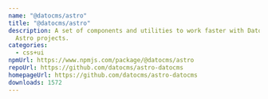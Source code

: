 ```yaml
---
name: "@datocms/astro"
title: "@datocms/astro"
description: A set of components and utilities to work faster with DatoCMS in
  Astro projects.
categories:
  - css+ui
npmUrl: https://www.npmjs.com/package/@datocms/astro
repoUrl: https://github.com/datocms/astro-datocms
homepageUrl: https://github.com/datocms/astro-datocms
downloads: 1572
---
```


